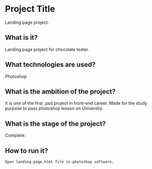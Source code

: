 # Project Title

Landing page project.

## What is it?

Landing page project for chocolate tester. 

## What technologies are used?

Photoshop

## What is the ambition of the project?

It is one of the first .psd project in front-end career. Made for the study purpose to pass photoshop lesson on University. 

## What is the stage of the project?

Complete.

## How to run it?

```
Open landing-page.html file in photoshop software.
```
